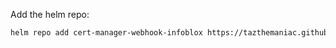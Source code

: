 Add the helm repo:

```bash
helm repo add cert-manager-webhook-infoblox https://tazthemaniac.github.io/cert-manager-webhook-infoblox/
```